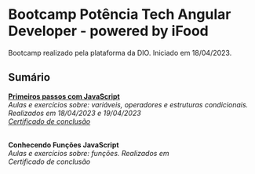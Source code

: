 # **Bootcamp Potência Tech Angular Developer - powered by iFood**
Bootcamp realizado pela plataforma da DIO. 
Iniciado em 18/04/2023.

## **Sumário**
[**Primeiros passos com JavaScript**](https://github.com/yunnosnd/dio-desafio-github-primeiro-repositorio/tree/main/Potência%20Tech%20Angular%20Developer%20powered%20by%20iFood/Primeiros%20passos%20com%20JS)<br>
*Aulas e exercícios sobre: variáveis, operadores e estruturas condicionais. Realizados em 18/04/2023 e 19/04/2023*<br>
[*Certificado de conclusão*](https://github.com/yunnosnd/dio-desafio-github-primeiro-repositorio/blob/main/Potência%20Tech%20Angular%20Developer%20powered%20by%20iFood/Primeiros%20passos%20com%20JS/Certificado.pdf)<br>
<br>

**Conhecendo Funções JavaScript** <br>
*Aulas e exercícios sobre: funções. Realizados em*<br>
*Certificado de conclusão*<br>
<br>
